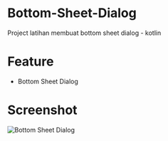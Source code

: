 # Bottom-Sheet-Dialog
Project latihan membuat bottom sheet dialog - kotlin

# Feature
- Bottom Sheet Dialog

# Screenshot
![Bottom Sheet Dialog](https://user-images.githubusercontent.com/89395541/132648675-56fec43b-d437-4b60-8867-1ddf3f670359.jpg)
